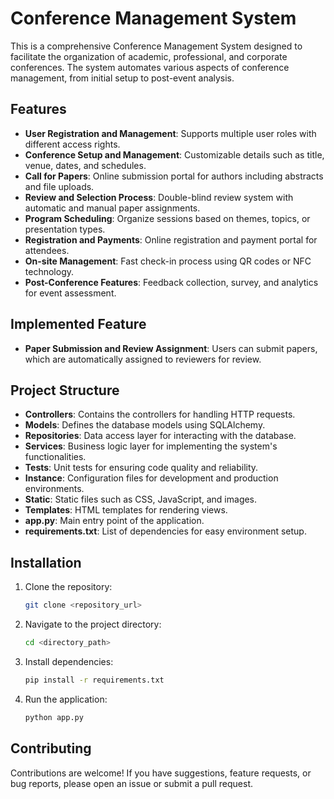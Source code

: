 # Conference Management System

This is a comprehensive Conference Management System designed to facilitate the organization of academic, professional, and corporate conferences. The system automates various aspects of conference management, from initial setup to post-event analysis.

## Features

- **User Registration and Management**: Supports multiple user roles with different access rights.
- **Conference Setup and Management**: Customizable details such as title, venue, dates, and schedules.
- **Call for Papers**: Online submission portal for authors including abstracts and file uploads.
- **Review and Selection Process**: Double-blind review system with automatic and manual paper assignments.
- **Program Scheduling**: Organize sessions based on themes, topics, or presentation types.
- **Registration and Payments**: Online registration and payment portal for attendees.
- **On-site Management**: Fast check-in process using QR codes or NFC technology.
- **Post-Conference Features**: Feedback collection, survey, and analytics for event assessment.

## Implemented Feature

- **Paper Submission and Review Assignment**: Users can submit papers, which are automatically assigned to reviewers for review.

## Project Structure

- **Controllers**: Contains the controllers for handling HTTP requests.
- **Models**: Defines the database models using SQLAlchemy.
- **Repositories**: Data access layer for interacting with the database.
- **Services**: Business logic layer for implementing the system's functionalities.
- **Tests**: Unit tests for ensuring code quality and reliability.
- **Instance**: Configuration files for development and production environments.
- **Static**: Static files such as CSS, JavaScript, and images.
- **Templates**: HTML templates for rendering views.
- **app.py**: Main entry point of the application.
- **requirements.txt**: List of dependencies for easy environment setup.

## Installation

1. Clone the repository:

   ```bash
   git clone <repository_url>

2. Navigate to the project directory:

   ```bash
   cd <directory_path>

3. Install dependencies:

   ```bash
   pip install -r requirements.txt

4. Run the application:

   ```bash
   python app.py

## Contributing

Contributions are welcome! If you have suggestions, feature requests, or bug reports, please open an issue or submit a pull request.
